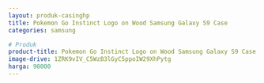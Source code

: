```yaml
---
layout: produk-casinghp
title: Pokemon Go Instinct Logo on Wood Samsung Galaxy S9 Case
categories: samsung

# Produk
product-title: Pokemon Go Instinct Logo on Wood Samsung Galaxy S9 Case
image-drive: 1ZRK9vIV_C5WzB3lGyC5ppoIW29XhPytg
harga: 90000
---
```

